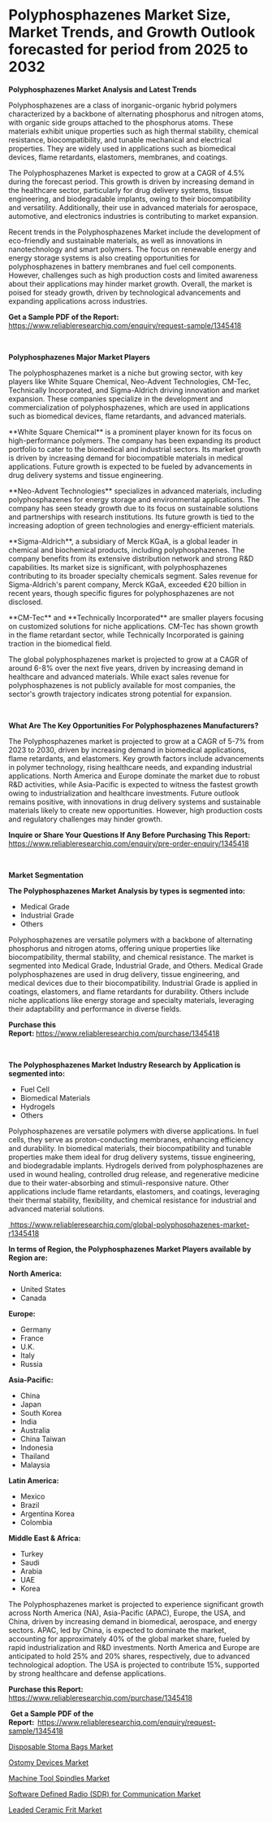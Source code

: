 <p><h1>Polyphosphazenes Market Size, Market Trends, and Growth Outlook forecasted for period from 2025 to 2032</h1></p><p><strong>Polyphosphazenes Market Analysis and Latest Trends</strong></p>
<p><p>Polyphosphazenes are a class of inorganic-organic hybrid polymers characterized by a backbone of alternating phosphorus and nitrogen atoms, with organic side groups attached to the phosphorus atoms. These materials exhibit unique properties such as high thermal stability, chemical resistance, biocompatibility, and tunable mechanical and electrical properties. They are widely used in applications such as biomedical devices, flame retardants, elastomers, membranes, and coatings.</p><p>The Polyphosphazenes Market is expected to grow at a CAGR of 4.5% during the forecast period. This growth is driven by increasing demand in the healthcare sector, particularly for drug delivery systems, tissue engineering, and biodegradable implants, owing to their biocompatibility and versatility. Additionally, their use in advanced materials for aerospace, automotive, and electronics industries is contributing to market expansion.</p><p>Recent trends in the Polyphosphazenes Market include the development of eco-friendly and sustainable materials, as well as innovations in nanotechnology and smart polymers. The focus on renewable energy and energy storage systems is also creating opportunities for polyphosphazenes in battery membranes and fuel cell components. However, challenges such as high production costs and limited awareness about their applications may hinder market growth. Overall, the market is poised for steady growth, driven by technological advancements and expanding applications across industries.</p></p>
<p><strong>Get a Sample PDF of the Report:&nbsp;</strong> <a href="https://www.reliableresearchiq.com/enquiry/request-sample/1345418?utm_campaign=2127&utm_medium=2&utm_source=Github&utm_content=ia&utm_term=26012025&utm_id=polyphosphazenes">https://www.reliableresearchiq.com/enquiry/request-sample/1345418</a></p>
<p>&nbsp;</p>
<p><strong>Polyphosphazenes Major Market Players</strong></p>
<p><p>The polyphosphazenes market is a niche but growing sector, with key players like White Square Chemical, Neo-Advent Technologies, CM-Tec, Technically Incorporated, and Sigma-Aldrich driving innovation and market expansion. These companies specialize in the development and commercialization of polyphosphazenes, which are used in applications such as biomedical devices, flame retardants, and advanced materials.</p><p>**White Square Chemical** is a prominent player known for its focus on high-performance polymers. The company has been expanding its product portfolio to cater to the biomedical and industrial sectors. Its market growth is driven by increasing demand for biocompatible materials in medical applications. Future growth is expected to be fueled by advancements in drug delivery systems and tissue engineering.</p><p>**Neo-Advent Technologies** specializes in advanced materials, including polyphosphazenes for energy storage and environmental applications. The company has seen steady growth due to its focus on sustainable solutions and partnerships with research institutions. Its future growth is tied to the increasing adoption of green technologies and energy-efficient materials.</p><p>**Sigma-Aldrich**, a subsidiary of Merck KGaA, is a global leader in chemical and biochemical products, including polyphosphazenes. The company benefits from its extensive distribution network and strong R&D capabilities. Its market size is significant, with polyphosphazenes contributing to its broader specialty chemicals segment. Sales revenue for Sigma-Aldrich's parent company, Merck KGaA, exceeded €20 billion in recent years, though specific figures for polyphosphazenes are not disclosed.</p><p>**CM-Tec** and **Technically Incorporated** are smaller players focusing on customized solutions for niche applications. CM-Tec has shown growth in the flame retardant sector, while Technically Incorporated is gaining traction in the biomedical field.</p><p>The global polyphosphazenes market is projected to grow at a CAGR of around 6-8% over the next five years, driven by increasing demand in healthcare and advanced materials. While exact sales revenue for polyphosphazenes is not publicly available for most companies, the sector's growth trajectory indicates strong potential for expansion.</p></p>
<p>&nbsp;</p>
<p><strong>What Are The Key Opportunities For Polyphosphazenes Manufacturers?</strong></p>
<p><p>The Polyphosphazenes market is projected to grow at a CAGR of 5-7% from 2023 to 2030, driven by increasing demand in biomedical applications, flame retardants, and elastomers. Key growth factors include advancements in polymer technology, rising healthcare needs, and expanding industrial applications. North America and Europe dominate the market due to robust R&D activities, while Asia-Pacific is expected to witness the fastest growth owing to industrialization and healthcare investments. Future outlook remains positive, with innovations in drug delivery systems and sustainable materials likely to create new opportunities. However, high production costs and regulatory challenges may hinder growth.</p></p>
<p><strong>Inquire or Share Your Questions If Any Before Purchasing This Report:</strong> <a href="https://www.reliableresearchiq.com/enquiry/pre-order-enquiry/1345418?utm_campaign=2127&utm_medium=2&utm_source=Github&utm_content=ia&utm_term=26012025&utm_id=polyphosphazenes">https://www.reliableresearchiq.com/enquiry/pre-order-enquiry/1345418</a></p>
<p>&nbsp;</p>
<p><strong>Market Segmentation</strong></p>
<p><strong>The Polyphosphazenes Market Analysis by types is segmented into:</strong></p>
<p><ul><li>Medical Grade</li><li>Industrial Grade</li><li>Others</li></ul></p>
<p><p>Polyphosphazenes are versatile polymers with a backbone of alternating phosphorus and nitrogen atoms, offering unique properties like biocompatibility, thermal stability, and chemical resistance. The market is segmented into Medical Grade, Industrial Grade, and Others. Medical Grade polyphosphazenes are used in drug delivery, tissue engineering, and medical devices due to their biocompatibility. Industrial Grade is applied in coatings, elastomers, and flame retardants for durability. Others include niche applications like energy storage and specialty materials, leveraging their adaptability and performance in diverse fields.</p></p>
<p><strong>Purchase this Report:&nbsp;</strong><a href="https://www.reliableresearchiq.com/purchase/1345418?utm_campaign=2127&utm_medium=2&utm_source=Github&utm_content=ia&utm_term=26012025&utm_id=polyphosphazenes">https://www.reliableresearchiq.com/purchase/1345418</a></p>
<p>&nbsp;</p>
<p><strong>The Polyphosphazenes Market Industry Research by Application is segmented into:</strong></p>
<p><ul><li>Fuel Cell</li><li>Biomedical Materials</li><li>Hydrogels</li><li>Others</li></ul></p>
<p><p>Polyphosphazenes are versatile polymers with diverse applications. In fuel cells, they serve as proton-conducting membranes, enhancing efficiency and durability. In biomedical materials, their biocompatibility and tunable properties make them ideal for drug delivery systems, tissue engineering, and biodegradable implants. Hydrogels derived from polyphosphazenes are used in wound healing, controlled drug release, and regenerative medicine due to their water-absorbing and stimuli-responsive nature. Other applications include flame retardants, elastomers, and coatings, leveraging their thermal stability, flexibility, and chemical resistance for industrial and advanced material solutions.</p></p>
<p><a href="https://www.reliableresearchiq.com/global-polyphosphazenes-market-r1345418?utm_campaign=2127&utm_medium=2&utm_source=Github&utm_content=ia&utm_term=26012025&utm_id=polyphosphazenes">&nbsp;https://www.reliableresearchiq.com/global-polyphosphazenes-market-r1345418</a></p>
<p><strong>In terms of Region, the Polyphosphazenes Market Players available by Region are:</strong></p>
<p>
    <p> <strong> North America: </strong>
        <ul>
            <li>United States</li>
            <li>Canada</li>
        </ul>
        </p> 
    <p> <strong> Europe: </strong>
        <ul>
            <li>Germany</li>
            <li>France</li>
            <li>U.K.</li>
            <li>Italy</li>
            <li>Russia</li>
        </ul>
        </p> 
    <p> <strong> Asia-Pacific: </strong>
        <ul>
            <li>China</li>
            <li>Japan</li>
            <li>South Korea</li>
            <li>India</li>
            <li>Australia</li>
            <li>China Taiwan</li>
            <li>Indonesia</li>
            <li>Thailand</li>
            <li>Malaysia</li>
        </ul>
        </p> 
    <p> <strong> Latin America: </strong>
        <ul>
            <li>Mexico</li>
            <li>Brazil</li>
            <li>Argentina Korea</li>
            <li>Colombia</li>
        </ul>
        </p> 
    <p> <strong> Middle East & Africa: </strong>
        <ul>
            <li>Turkey</li>
            <li>Saudi</li>
            <li>Arabia</li>
            <li>UAE</li>
            <li>Korea</li>
        </ul>
    </p>
    </p>
<p><p>The Polyphosphazenes market is projected to experience significant growth across North America (NA), Asia-Pacific (APAC), Europe, the USA, and China, driven by increasing demand in biomedical, aerospace, and energy sectors. APAC, led by China, is expected to dominate the market, accounting for approximately 40% of the global market share, fueled by rapid industrialization and R&D investments. North America and Europe are anticipated to hold 25% and 20% shares, respectively, due to advanced technological adoption. The USA is projected to contribute 15%, supported by strong healthcare and defense applications.</p></p>
<p><strong>Purchase this Report: </strong><a href="https://www.reliableresearchiq.com/purchase/1345418?utm_campaign=2127&utm_medium=2&utm_source=Github&utm_content=ia&utm_term=26012025&utm_id=polyphosphazenes">https://www.reliableresearchiq.com/purchase/1345418</a></p>
<p>&nbsp;<strong>Get a Sample PDF of the Report:&nbsp;&nbsp;</strong><a href="https://www.reliableresearchiq.com/enquiry/request-sample/1345418?utm_campaign=2127&utm_medium=2&utm_source=Github&utm_content=ia&utm_term=26012025&utm_id=polyphosphazenes">https://www.reliableresearchiq.com/enquiry/request-sample/1345418</a></p>
<p><strong></strong></p>
<p><p><a href="https://www.linkedin.com/pulse/global-disposable-stoma-bags-industry-analysis-share-growth-uainf?utm_campaign=2127&utm_medium=2&utm_source=Github&utm_content=ia&utm_term=26012025&utm_id=polyphosphazenes">Disposable Stoma Bags Market</a></p><p><a href="https://www.linkedin.com/pulse/rising-demand-ostomy-devices-market-influencing-size-cagr-143-ah9ic?utm_campaign=2127&utm_medium=2&utm_source=Github&utm_content=ia&utm_term=26012025&utm_id=polyphosphazenes">Ostomy Devices Market</a></p><p><a href="https://www.linkedin.com/pulse/machine-tool-spindles-market-size-revenue-trend-analysis-r7fmc?utm_campaign=2127&utm_medium=2&utm_source=Github&utm_content=ia&utm_term=26012025&utm_id=polyphosphazenes">Machine Tool Spindles Market</a></p><p><a href="https://www.linkedin.com/pulse/investment-opportunities-software-defined-radio-sdr-communication-dex9f?utm_campaign=2127&utm_medium=2&utm_source=Github&utm_content=ia&utm_term=26012025&utm_id=polyphosphazenes">Software Defined Radio (SDR) for Communication Market</a></p><p><a href="https://www.linkedin.com/pulse/leaded-ceramic-frit-market-insights-encompass-historical-trends-07xgf?utm_campaign=2127&utm_medium=2&utm_source=Github&utm_content=ia&utm_term=26012025&utm_id=polyphosphazenes">Leaded Ceramic Frit Market</a></p></p>
